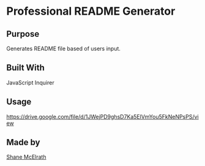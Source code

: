 # Professional README Generator

## Purpose
Generates README file based of users input.

## Built With
JavaScript
Inquirer

## Usage
https://drive.google.com/file/d/1JWejPD9ghsD7Ka5ElVmYou5FkNeNPsPS/view

## Made by
[Shane McElrath](https://github.com/ShaneMcElrath)
